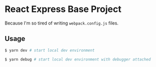 # React Express Base Project

Because I'm so tired of writing `webpack.config.js` files.

## Usage

```bash
$ yarn dev # start local dev environment

$ yarn debug # start local dev environment with debugger attached
```